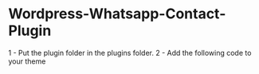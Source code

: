 # Wordpress-Whatsapp-Contact-Plugin

1 - Put the plugin folder in the plugins folder.
2 - Add the following code to your theme
